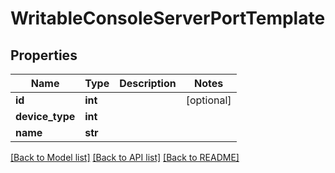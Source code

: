 # WritableConsoleServerPortTemplate

## Properties
Name | Type | Description | Notes
------------ | ------------- | ------------- | -------------
**id** | **int** |  | [optional] 
**device_type** | **int** |  | 
**name** | **str** |  | 

[[Back to Model list]](../README.md#documentation-for-models) [[Back to API list]](../README.md#documentation-for-api-endpoints) [[Back to README]](../README.md)



